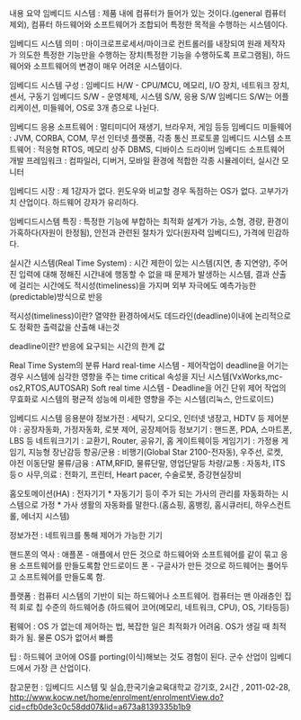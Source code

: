 내용 요약
임베디드 시스템 : 제품 내에 컴퓨터가 들어가 있는 것이다.(general 컴퓨터 제외), 컴퓨터 하드웨어와 소프트웨어가 조합되어 특정한 목적을 수행하는 시스템이다.

임베디드 시스템 의미 : 마이크로프로세서/마이크로 컨트롤러를 내장되여 원래 제작자가 의도한 특정한 기능만을 수행하는 장치(특정한 기능을 수행하도록 프로그램됨), 하드웨어와 소프트웨어의 변경이 매우 어려운 시스템이다.

임베디드 시스템 구성 :
임베디드 H/W - CPU/MCU, 메모리, I/O 장치, 네트워크 장치, 센서, 구동기
임베디드 S/W - 운영체제, 시스템 S/W, 응용 S/W
임베디드 S/W는 어플리케이션, 미들웨어, OS로 3개 층으로 나뉜다.

임베디드 응용 소프트웨어 : 멀티미디어 재생기, 브라우저, 게임 등등
임베디드 미들웨어 : JVM, CORBA, COM, 무선 인터넷 플랫폼, 각종 통신 프로토콜
임베디드 시스템 소프트웨어 : 적응형 RTOS, 메모리 상주 DBMS, 디바이스 드라이버
임베디드 소프트웨어 개발 프레임워크 : 컴파일러, 디버거, 모바일 환경에 적합한 각종 시뮬레이터, 실시간 모니터

임베디드 시장 : 
제 1강자가 없다. 윈도우와 비교할 경우 독점하는 OS가 없다. 고부가가치 산업이다. 하드웨어 강자가 유리하다.

임베디드시스템 특징 : 특정한 기능에 부합하는 최적화 설계가 가능, 소형, 경량, 환경이 가혹하다(자원이 한정됨), 안전과 관련된 절차가 있다(원자력 임베디드), 가격에 민감하다.

실시간 시스템(Real Time System) : 시간 제한이 있는 시스템(지연, 총 지연양), 주어진 입력에 대해 정해진 시간내에 행동할 수 없을 때 문제가 발생하는 시스템, 결과 산출에 걸리는 시간에도 적시성(timeliness)을 가지며 외부 자극에도 예측가능한(predictable)방식으로 반응

적시성(timeliness)이란?
 열약한 환경하에서도 데드라인(deadline)이내에 논리적으로도 정확한 출력값을 산출해 내는것

deadline이란?
 반응에 요구되는 시간의 한계 값

Real Time System의 분류
Hard real-time 시스템 - 제어작업이 deadline을 어기는 경우 시스템에 심각한 영향을 주는 time critical 속성을 지닌 시스템(VxWorks,mc-os2,RTOS,AUTOSAR)
Soft real time 시스템 - Deadline을 어긴 단위 제어 작업의 무효화로 시스템의 평균적 성능에 미세한 영향을 주는 시스템(리눅스, 안드로이드)

임베디드 시스템 응용분야
정보가전 : 세탁기, 오디오, 인터넷 냉장고, HDTV 등
제어분야 : 공장자동화, 가정자동화, 로봇 제어, 공장제어등
정보기기 : 핸드폰, PDA, 스마트폰, LBS 등
네트워크기기 : 교환기, Router, 공유기, 홈 게이트웨이등
게임기기 : 가정용 게임기, 지능형 장난감등
항공/군용 : 비행기(Global Star 2100-전자동), 우주선, 로켓, 야전 이동단말
물류/금융 : ATM,RFID, 물류단말, 영업단말등
차량/교통 : 자동차, ITS 등ㅇ
사무,의료 : 전화기, 프린터, Heart pacer, 수술로봇, 증강현실장비

홈오토메이션(HA) : 전자기기 * 자동기기 등이 주가 되는 가사의 관리를 자동화하는 시스템으로 가정 * 가사 생활의 자동화를 말한다.(홈쇼핑, 홈뱅킹, 홈시큐러티, 하우스컨트롤, 에너지 시스템)

정보가전 : 네트워크를 통해 제어가 가능한 기기

핸드폰의 역사 : 
애플폰 -  애플에서 만든 것으로 하드웨어와 소프트웨어를 같이 묶고 응용 소프트웨어를 만들도록함
안드로이드 폰 - 구글사가 만든 것으로 하드웨어는 풀어두고 소프트웨어를 만들도록 함.

플랫폼 : 컴퓨터 시스템의 기반이 되는 하드웨어나 소프트웨어. 컴퓨터는 맨 아래층인 집적 회로 칩 수준의 하드웨어층 (하드웨어 코어(메모리, 네트워크, CPU), OS, 기타등등)

펌웨어 : OS 가 없는데 제어하는 법, 복잡한 일은 최적화가 어려움. OS가 생길 때 최적화가 됨. 물론 OS가 없어서 빠름

팁 : 하드웨어 코어에 OS를 porting(이식)해보는 것도 경험이 된다. 군수 산업이 임베디드에서 가장 큰 산업이다.

참고문헌 : 임베디드 시스템 및 실습,한국기술교육대학교 강기호, 2시간 , 2011-02-28, http://www.kocw.net/home/enrolment/enrolmentView.do?cid=cfb0de3c0c58dd07&lid=a673a8139335b1b9